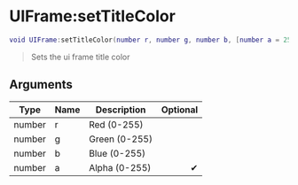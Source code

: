 # UIFrame:setTitleColor

```lua
void UIFrame:setTitleColor(number r, number g, number b, [number a = 255])
```

> Sets the ui frame title color

## Arguments

| Type   | Name | Description   | Optional |
| ------ | ---- | ------------- | -------: |
| number | r    | Red (0-255)   |          |
| number | g    | Green (0-255) |          |
| number | b    | Blue (0-255)  |          |
| number | a    | Alpha (0-255) |        ✔ |
